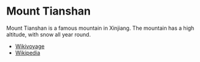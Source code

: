 #  Mount Tianshan
Mount Tianshan is a famous mountain in Xinjiang. The mountain has a high altitude, with snow all year round. 

- [Wikivoyage](https://en.wikivoyage.org/wiki/Tianshan_Tianchi_National_Park)
- [Wikipedia](https://en.wikipedia.org/wiki/Tian_Shan)
